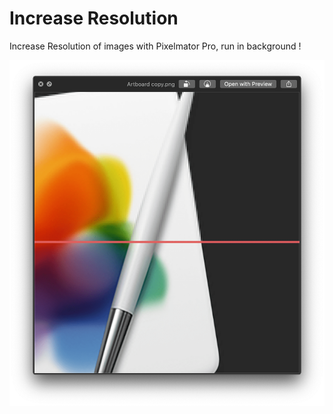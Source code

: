 # Increase Resolution

Increase Resolution of images with Pixelmator Pro, run in background !

![title](img.png)